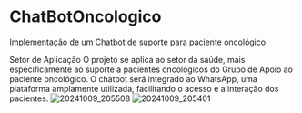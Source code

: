 # ChatBotOncologico
Implementação de um Chatbot de suporte para paciente oncológico

Setor de Aplicação
O projeto se aplica ao setor da saúde, mais especificamente ao suporte a pacientes oncológicos do Grupo de Apoio ao paciente oncológico. 
O chatbot será integrado ao WhatsApp, uma plataforma amplamente utilizada, facilitando o acesso e a interação dos pacientes.
![20241009_205508](https://github.com/user-attachments/assets/b70c83c2-207e-4c68-85d6-0ae782d9d434)
![20241009_205401](https://github.com/user-attachments/assets/03c9b3e9-8092-4b0a-b45c-21f47dd0dc9c)
